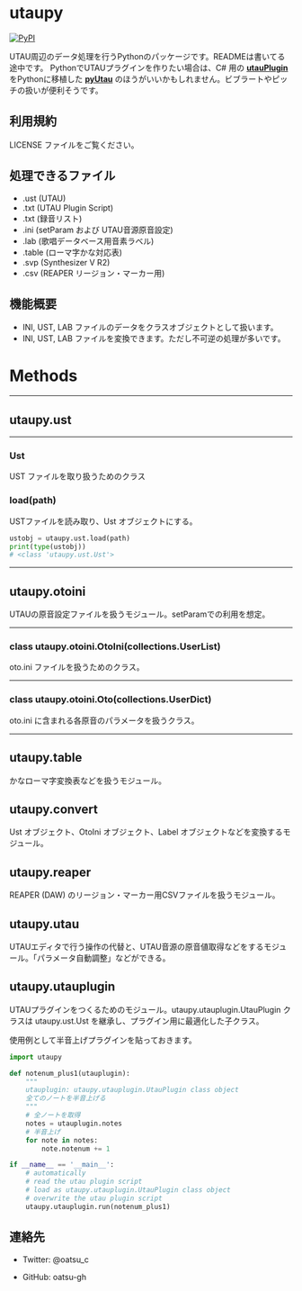# utaupy
[![PyPI](https://img.shields.io/pypi/v/utaupy.svg)](https://pypi.python.org/pypi/utaupy)

UTAU周辺のデータ処理を行うPythonのパッケージです。READMEは書いてる途中です。
PythonでUTAUプラグインを作りたい場合は、C# 用の **[utauPlugin](https://github.com/delta-kimigatame/utauPlugin)** をPythonに移植した **[pyUtau](https://github.com/UtaUtaUtau/pyUtau)** のほうがいいかもしれません。ビブラートやピッチの扱いが便利そうです。

## 利用規約

LICENSE ファイルをご覧ください。

## 処理できるファイル

- .ust (UTAU)
- .txt (UTAU Plugin Script)
- .txt (録音リスト)
- .ini (setParam および UTAU音源原音設定)
- .lab (歌唱データベース用音素ラベル)
- .table (ローマ字かな対応表)
- .svp (Synthesizer V R2)
- .csv (REAPER リージョン・マーカー用)



## 機能概要

- INI, UST, LAB ファイルのデータをクラスオブジェクトとして扱います。
- INI, UST, LAB ファイルを変換できます。ただし不可逆の処理が多いです。



# Methods

---

## utaupy.ust

---

### Ust

UST ファイルを取り扱うためのクラス

### load(path)

USTファイルを読み取り、Ust オブジェクトにする。

```Python
ustobj = utaupy.ust.load(path)
print(type(ustobj))
# <class 'utaupy.ust.Ust'>
```

---

## utaupy.otoini

UTAUの原音設定ファイルを扱うモジュール。setParamでの利用を想定。

---

### class utaupy.otoini.OtoIni(collections.UserList)

oto.ini ファイルを扱うためのクラス。

---

### class utaupy.otoini.Oto(collections.UserDict)

oto.ini に含まれる各原音のパラメータを扱うクラス。

---

## utaupy.table

かなローマ字変換表などを扱うモジュール。

## utaupy.convert

Ust オブジェクト、OtoIni オブジェクト、Label オブジェクトなどを変換するモジュール。

## utaupy.reaper

REAPER (DAW) のリージョン・マーカー用CSVファイルを扱うモジュール。

## utaupy.utau

UTAUエディタで行う操作の代替と、UTAU音源の原音値取得などをするモジュール。「パラメータ自動調整」などができる。

## utaupy.utauplugin

UTAUプラグインをつくるためのモジュール。utaupy.utauplugin.UtauPlugin クラスは utaupy.ust.Ust を継承し、プラグイン用に最適化した子クラス。

使用例として半音上げプラグインを貼っておきます。

```Python
import utaupy

def notenum_plus1(utauplugin):
    """
    utauplugin: utaupy.utauplugin.UtauPlugin class object
    全てのノートを半音上げる
    """
    # 全ノートを取得
    notes = utauplugin.notes
    # 半音上げ
    for note in notes:
        note.notenum += 1

if __name__ == '__main__':
    # automatically
    # read the utau plugin script
    # load as utaupy.utauplugin.UtauPlugin class object
    # overwrite the utau plugin script
    utaupy.utauplugin.run(notenum_plus1)
```





## 連絡先

- Twitter: @oatsu_c

- GitHub: oatsu-gh
